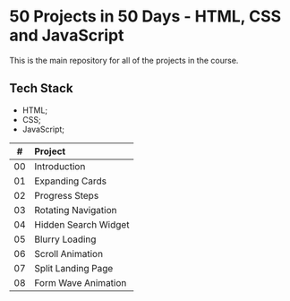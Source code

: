 # 50 Projects in 50 Days - HTML, CSS and JavaScript

This is the main repository for all of the projects in the course.

## Tech Stack

- HTML;
- CSS;
- JavaScript;

|  #  | Project              |
| :-: | :------------------- |
| 00  | Introduction         |
| 01  | Expanding Cards      |
| 02  | Progress Steps       |
| 03  | Rotating Navigation  |
| 04  | Hidden Search Widget |
| 05  | Blurry Loading       |
| 06  | Scroll Animation     |
| 07  | Split Landing Page   |
| 08  | Form Wave Animation  |
